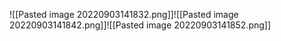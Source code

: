 ![[Pasted image 20220903141832.png]]![[Pasted image 20220903141842.png]]![[Pasted image 20220903141852.png]]